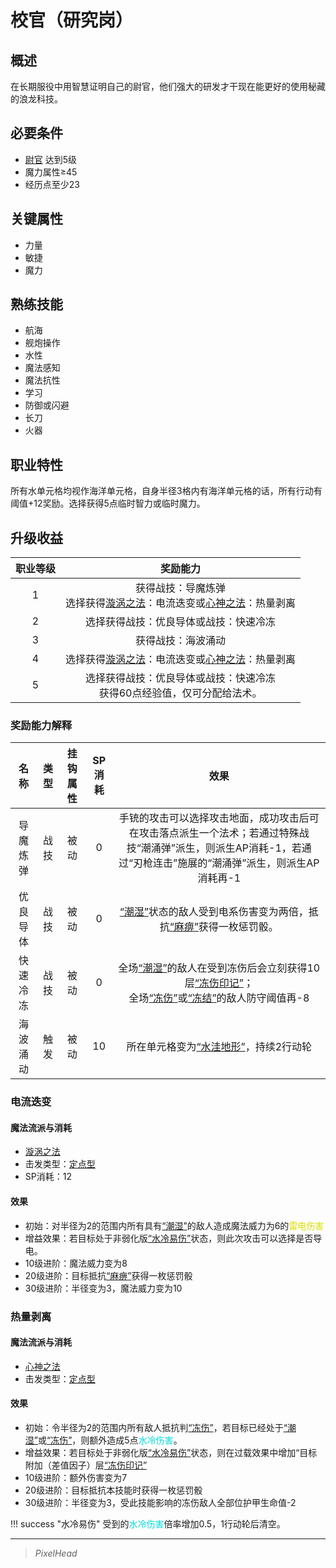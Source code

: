 # 校官（研究岗）

## 概述

在长期服役中用智慧证明自己的尉官，他们强大的研发才干现在能更好的使用秘藏的浪龙科技。

## 必要条件

* <a href="../lieutenant" target="_blank">尉官</a>
达到5级
* 魔力属性≥45
* 经历点至少23

## 关键属性

* 力量
* 敏捷
* 魔力

## 熟练技能

* 航海
* 舰炮操作
* 水性
* 魔法感知
* 魔法抗性
* 学习
* 防御或闪避
* 长刀
* 火器

## 职业特性

所有水单元格均视作海洋单元格，自身半径3格内有海洋单元格的话，所有行动有阈值+12奖励。选择获得5点临时智力或临时魔力。

## 升级收益

职业等级|奖励能力
:--:|:--:
1|获得战技：导魔炼弹<br>选择获得<a href="/rules/V4.x rules/8·magic/#旋涡之法" target="_blank">漩涡之法</a>：电流迭变或<a href="/rules/V4.x rules/8·magic/#心神之法" target="_blank">心神之法</a>：热量剥离
2|选择获得战技：优良导体或战技：快速冷冻
3|获得战技：海波涌动
4|选择获得<a href="/rules/V4.x rules/8·magic/#旋涡之法" target="_blank">漩涡之法</a>：电流迭变或<a href="/rules/V4.x rules/8·magic/#心神之法" target="_blank">心神之法</a>：热量剥离
5|选择获得战技：优良导体或战技：快速冷冻<br>获得60点经验值，仅可分配给法术。

### 奖励能力解释

名称|类型|挂钩属性|SP消耗|效果
:--:|:--:|:--:|:--:|:--:
导魔炼弹|战技|被动|0|手铳的攻击可以选择攻击地面，成功攻击后可在攻击落点派生一个法术；若通过特殊战技“潮涌弹”派生，则派生AP消耗-1，若通过“刃枪连击”施展的“潮涌弹”派生，则派生AP消耗再-1
优良导体|战技|被动|0|<a href="../../../../status/normal/#潮湿" target="_blank">“潮湿”</a>状态的敌人受到电系伤害变为两倍，抵抗<a href="../../../../status/normal/#麻痹" target="_blank">“麻痹”</a>获得一枚惩罚骰。
快速冷冻|战技|被动|0|全场<a href="../../../../status/normal/#潮湿" target="_blank">“潮湿”</a>的敌人在受到冻伤后会立刻获得10层<a href="../../../../status/mark/#冻伤印记" target="_blank">“冻伤印记”</a>；<br>全场<a href="../../../../status/normal/#冻伤" target="_blank">“冻伤”</a>或<a href="../../../../status/normal/#冻结" target="_blank">“冻结”</a>的敌人防守阈值再-8
海波涌动|触发|被动|10|所在单元格变为<a href="../../../../status/terrain/#水洼地形" target="_blank">“水洼地形”</a>，持续2行动轮

### 电流迭变

#### 魔法流派与消耗

* <a href="/rules/V4.x rules/8·magic/#旋涡之法" target="_blank">漩涡之法</a>
* 击发类型：<a href="/rules/V4.x rules/8·magic/#魔法的击发类型" target="_blank">定点型</a>
* SP消耗：12

#### 效果

* 初始：对半径为2的范围内所有具有<a href="../../../../status/normal/#潮湿" target="_blank">“潮湿”</a>的敌人造成魔法威力为6的<font color="#dddd00">雷电伤害</font>
* 增益效果：若目标处于非弱化版<a href="../../../../status/normal/#水冷易伤" target="_blank">“水冷易伤”</a>状态，则此次攻击可以选择是否导电。
* 10级进阶：魔法威力变为8
* 20级进阶：目标抵抗<a href="../../../../status/normal/#麻痹" target="_blank">“麻痹”</a>获得一枚惩罚骰
* 30级进阶：半径变为3，魔法威力变为10

### 热量剥离

#### 魔法流派与消耗

* <a href="/rules/V4.x rules/8·magic/#心神之法" target="_blank">心神之法</a>
* 击发类型：<a href="/rules/V4.x rules/8·magic/#魔法的击发类型" target="_blank">定点型</a>

#### 效果

* 初始：令半径为2的范围内所有敌人抵抗判<a href="../../../../status/normal/#冻伤" target="_blank">“冻伤”</a>，若目标已经处于<a href="../../../../status/normal/#潮湿" target="_blank">“潮湿”</a>或<a href="../../../../status/normal/#冻伤" target="_blank">“冻伤”</a>，则额外造成5点<font color="#00dbdb">水冷伤害</font>。
* 增益效果：若目标处于非弱化版<a href="../../../../status/normal/#水冷易伤" target="_blank">“水冷易伤”</a>状态，则在过载效果中增加“目标附加（差值因子）层<a href="../../../../status/mark/#冻伤印记" target="_blank">“冻伤印记”</a>
* 10级进阶：额外伤害变为7
* 20级进阶：目标抵抗本技能时获得一枚惩罚骰
* 30级进阶：半径变为3，受此技能影响的冻伤敌人全部位护甲生命值-2

!!! success "水冷易伤"
    受到的<font color="#00dbdb">水冷伤害</font>倍率增加0.5，1行动轮后清空。

---

> *PixelHead*